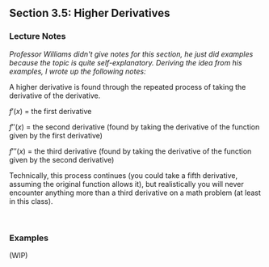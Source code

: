 ## Section 3.5: Higher Derivatives

### Lecture Notes

*Professor Williams didn't give notes for this section, he just did examples because the topic is quite self-explanatory. Deriving the idea from his examples, I wrote up the following notes:*

A higher derivative is found through the repeated process of taking the derivative of the derivative.

$f'(x)$ = the first derivative

$f''(x)$ = the second derivative (found by taking the derivative of the function given by the first derivative)

$f'''(x)$ = the third derivative (found by taking the derivative of the function given by the second derivative)

Technically, this process continues (you could take a fifth derivative, assuming the original function allows it), but realistically you will never encounter anything more than a third derivative on a math problem (at least in this class).

$$
\
$$

### Examples

(WIP)
